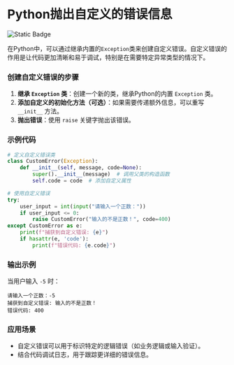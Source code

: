 # Python抛出自定义的错误信息

![Static Badge](https://img.shields.io/badge/ALL_Generated_By-OpenAI-red)  


在Python中，可以通过继承内置的`Exception`类来创建自定义错误。自定义错误的作用是让代码更加清晰和易于调试，特别是在需要特定异常类型的情况下。

### 创建自定义错误的步骤

1. **继承 `Exception` 类**：创建一个新的类，继承Python的内置 `Exception` 类。
2. **添加自定义的初始化方法（可选）**：如果需要传递额外信息，可以重写 `__init__` 方法。
3. **抛出错误**：使用 `raise` 关键字抛出该错误。

### 示例代码

```python
# 定义自定义错误类
class CustomError(Exception):
    def __init__(self, message, code=None):
        super().__init__(message)  # 调用父类的构造函数
        self.code = code  # 添加自定义属性

# 使用自定义错误
try:
    user_input = int(input("请输入一个正数："))
    if user_input <= 0:
        raise CustomError("输入的不是正数！", code=400)
except CustomError as e:
    print(f"捕获到自定义错误: {e}")
    if hasattr(e, 'code'):
        print(f"错误代码: {e.code}")
```

### 输出示例
当用户输入 `-5` 时：
```
请输入一个正数：-5
捕获到自定义错误: 输入的不是正数！
错误代码: 400
```

### 应用场景
- 自定义错误可以用于标识特定的逻辑错误（如业务逻辑或输入验证）。
- 结合代码调试日志，用于跟踪更详细的错误信息。